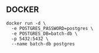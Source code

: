 DOCKER
-

```shell
docker run -d \
  -e POSTGRES_PASSWORD=postgres \
  -e POSTGRES_DB=batch-db \
  -p 5432:5432 \
  --name batch-db postgres
```

